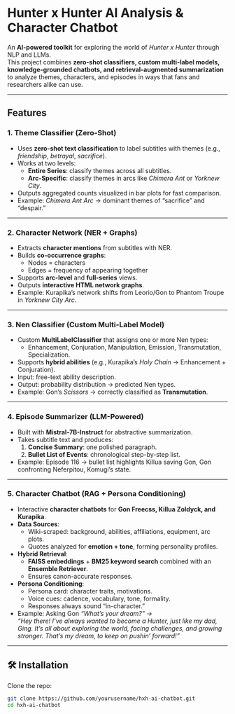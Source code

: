 # Hunter x Hunter AI Analysis & Character Chatbot  

An **AI-powered toolkit** for exploring the world of *Hunter x Hunter* through NLP and LLMs.  
This project combines **zero-shot classifiers, custom multi-label models, knowledge-grounded chatbots, and retrieval-augmented summarization** to analyze themes, characters, and episodes in ways that fans and researchers alike can use.  

---

## Features  

### 1. Theme Classifier (Zero-Shot)  
- Uses **zero-shot text classification** to label subtitles with themes (e.g., *friendship*, *betrayal*, *sacrifice*).  
- Works at two levels:  
  - **Entire Series**: classify themes across all subtitles.  
  - **Arc-Specific**: classify themes in arcs like *Chimera Ant* or *Yorknew City*.  
- Outputs aggregated counts visualized in bar plots for fast comparison.  
- Example: *Chimera Ant Arc* → dominant themes of “sacrifice” and “despair.”  

---

### 2. Character Network (NER + Graphs)  
- Extracts **character mentions** from subtitles with NER.  
- Builds **co-occurrence graphs**:  
  - Nodes = characters  
  - Edges = frequency of appearing together  
- Supports **arc-level** and **full-series** views.  
- Outputs **interactive HTML network graphs**.  
- Example: Kurapika’s network shifts from Leorio/Gon to Phantom Troupe in *Yorknew City Arc*.  

---

### 3. Nen Classifier (Custom Multi-Label Model)  
- Custom **MultiLabelClassifier** that assigns one or more Nen types:  
  - Enhancement, Conjuration, Manipulation, Emission, Transmutation, Specialization.  
- Supports **hybrid abilities** (e.g., Kurapika’s *Holy Chain* → Enhancement + Conjuration).  
- Input: free-text ability description.  
- Output: probability distribution → predicted Nen types.  
- Example: Gon’s *Scissors* → correctly classified as **Transmutation**.  

---

### 4. Episode Summarizer (LLM-Powered)  
- Built with **Mistral-7B-Instruct** for abstractive summarization.  
- Takes subtitle text and produces:  
  1. **Concise Summary**: one polished paragraph.  
  2. **Bullet List of Events**: chronological step-by-step list.  
- Example: Episode 116 → bullet list highlights Killua saving Gon, Gon confronting Neferpitou, Komugi’s state.  

---

### 5. Character Chatbot (RAG + Persona Conditioning)  
- Interactive **character chatbots** for **Gon Freecss, Killua Zoldyck, and Kurapika**.  
- **Data Sources**:  
  - Wiki-scraped: background, abilities, affiliations, equipment, arc plots.  
  - Quotes analyzed for **emotion + tone**, forming personality profiles.  
- **Hybrid Retrieval**:  
  - **FAISS embeddings** + **BM25 keyword search** combined with an **Ensemble Retriever**.  
  - Ensures canon-accurate responses.  
- **Persona Conditioning**:  
  - Persona card: character traits, motivations.  
  - Voice cues: cadence, vocabulary, tone, formality.  
  - Responses always sound “in-character.”  
- Example: Asking Gon *“What’s your dream?”* →  
  *“Hey there! I’ve always wanted to become a Hunter, just like my dad, Ging. It’s all about exploring the world, facing challenges, and growing stronger. That’s my dream, to keep on pushin’ forward!”*  

---

## 🛠️ Installation  

Clone the repo:  
```bash
git clone https://github.com/yourusername/hxh-ai-chatbot.git
cd hxh-ai-chatbot
